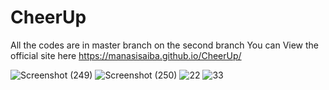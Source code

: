 # CheerUp
All the codes are in master branch on the second branch
You can View the official site here
https://manasisaiba.github.io/CheerUp/


![Screenshot (249)](https://user-images.githubusercontent.com/46070757/100904412-0292ca00-34ed-11eb-9904-4663cabcd504.png)
![Screenshot (250)](https://user-images.githubusercontent.com/46070757/100904431-07f01480-34ed-11eb-9a53-a94c65b34aa4.png)
![22](https://user-images.githubusercontent.com/46070757/100904473-11797c80-34ed-11eb-9f75-cbbe70409919.png)
![33](https://user-images.githubusercontent.com/46070757/100904488-14746d00-34ed-11eb-9194-12baa1196073.png)


